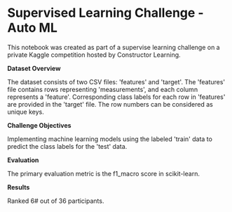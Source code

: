 # Supervised Learning Challenge - Auto ML 

This notebook was created as part of a supervise learning challenge on a private Kaggle competition hosted by Constructor Learning. 

**Dataset Overview**

The dataset consists of two CSV files: 'features' and 'target'. The 'features' file contains rows representing 'measurements', and each column represents a 'feature'. Corresponding class labels for each row in 'features' are provided in the 'target' file. The row numbers can be considered as unique keys.

**Challenge Objectives**

Implementing machine learning models using the labeled 'train' data to predict the class labels for the 'test' data. 

**Evaluation**

The primary evaluation metric is the f1_macro score in scikit-learn.

**Results** 

Ranked 6# out of 36 participants. 
